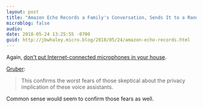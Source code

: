 ```yaml
---
layout: post
title: "Amazon Echo Records a Family's Conversation, Sends It to a Random Contact"
microblog: false
audio: 
date: 2018-05-24 13:25:55 -0700
guid: http://jbwhaley.micro.blog/2018/05/24/amazon-echo-records.html
---
```

Again, [don't put Internet-connected microphones in your house](https://www.kiro7.com/news/local/woman-says-her-amazon-device-recorded-private-conversation-sent-it-out-to-random-contact/755507974).

[Gruber](https://daringfireball.net/linked/2018/05/24/echo-recording):

> This confirms the worst fears of those skeptical about the privacy implication of these voice assistants.

Common sense would seem to confirm those fears as well.
